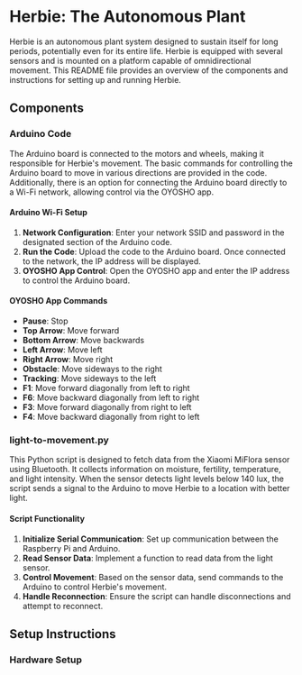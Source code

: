 # Herbie: The Autonomous Plant

Herbie is an autonomous plant system designed to sustain itself for long periods, potentially even for its entire life. Herbie is equipped with several sensors and is mounted on a platform capable of omnidirectional movement. This README file provides an overview of the components and instructions for setting up and running Herbie.

## Components

### Arduino Code

The Arduino board is connected to the motors and wheels, making it responsible for Herbie's movement. The basic commands for controlling the Arduino board to move in various directions are provided in the code. Additionally, there is an option for connecting the Arduino board directly to a Wi-Fi network, allowing control via the OYOSHO app.

#### Arduino Wi-Fi Setup

1. **Network Configuration**: Enter your network SSID and password in the designated section of the Arduino code.
2. **Run the Code**: Upload the code to the Arduino board. Once connected to the network, the IP address will be displayed.
3. **OYOSHO App Control**: Open the OYOSHO app and enter the IP address to control the Arduino board.

#### OYOSHO App Commands

- **Pause**: Stop
- **Top Arrow**: Move forward
- **Bottom Arrow**: Move backwards
- **Left Arrow**: Move left
- **Right Arrow**: Move right
- **Obstacle**: Move sideways to the right
- **Tracking**: Move sideways to the left
- **F1**: Move forward diagonally from left to right
- **F6**: Move backward diagonally from left to right
- **F3**: Move forward diagonally from right to left
- **F4**: Move backward diagonally from right to left

### light-to-movement.py

This Python script is designed to fetch data from the Xiaomi MiFlora sensor using Bluetooth. It collects information on moisture, fertility, temperature, and light intensity. When the sensor detects light levels below 140 lux, the script sends a signal to the Arduino to move Herbie to a location with better light.

#### Script Functionality

1. **Initialize Serial Communication**: Set up communication between the Raspberry Pi and Arduino.
2. **Read Sensor Data**: Implement a function to read data from the light sensor.
3. **Control Movement**: Based on the sensor data, send commands to the Arduino to control Herbie's movement.
4. **Handle Reconnection**: Ensure the script can handle disconnections and attempt to reconnect.

## Setup Instructions

### Hardware Setup
